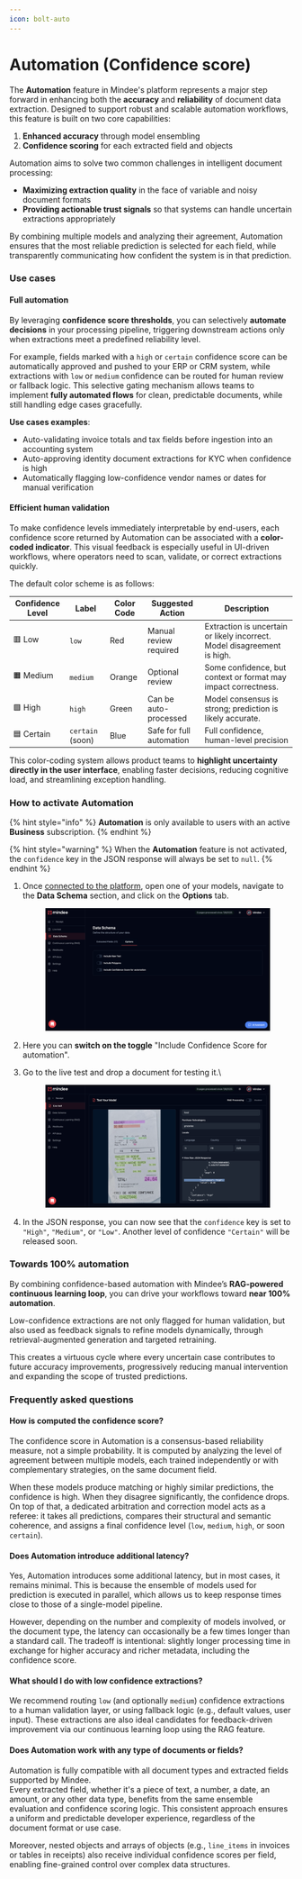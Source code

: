 ```yaml
---
icon: bolt-auto
---
```


# Automation (Confidence score)

The **Automation** feature in Mindee's platform represents a major step forward in enhancing both the **accuracy** and **reliability** of document data extraction. Designed to support robust and scalable automation workflows, this feature is built on two core capabilities:

1. **Enhanced accuracy** through model ensembling
2. **Confidence scoring** for each extracted field and objects

Automation aims to solve two common challenges in intelligent document processing:

* **Maximizing extraction quality** in the face of variable and noisy document formats
* **Providing actionable trust signals** so that systems can handle uncertain extractions appropriately

By combining multiple models and analyzing their agreement, Automation ensures that the most reliable prediction is selected for each field, while transparently communicating how confident the system is in that prediction.

### Use cases

#### Full automation

By leveraging **confidence score thresholds**, you can selectively **automate decisions** in your processing pipeline, triggering downstream actions only when extractions meet a predefined reliability level.&#x20;

For example, fields marked with a `high` or `certain` confidence score can be automatically approved and pushed to your ERP or CRM system, while extractions with `low` or `medium` confidence can be routed for human review or fallback logic. This selective gating mechanism allows teams to implement **fully automated flows** for clean, predictable documents, while still handling edge cases gracefully.

**Use cases examples**:

* Auto-validating invoice totals and tax fields before ingestion into an accounting system
* Auto-approving identity document extractions for KYC when confidence is high
* Automatically flagging low-confidence vendor names or dates for manual verification

#### Efficient human validation

To make confidence levels immediately interpretable by end-users, each confidence score returned by Automation can be associated with a **color-coded indicator**. This visual feedback is especially useful in UI-driven workflows, where operators need to scan, validate, or correct extractions quickly.

The default color scheme is as follows:

| Confidence Level | Label            | Color Code | Suggested Action         | Description                                                              |
| ---------------- | ---------------- | ---------- | ------------------------ | ------------------------------------------------------------------------ |
| 🟥 Low           | `low`            | Red        | Manual review required   | Extraction is uncertain or likely incorrect. Model disagreement is high. |
| 🟧 Medium        | `medium`         | Orange     | Optional review          | Some confidence, but context or format may impact correctness.           |
| 🟩 High          | `high`           | Green      | Can be auto-processed    | Model consensus is strong; prediction is likely accurate.                |
| 🟦 Certain       | `certain` (soon) | Blue       | Safe for full automation | Full confidence, human-level precision                                   |

This color-coding system allows product teams to **highlight uncertainty directly in the user interface**, enabling faster decisions, reducing cognitive load, and streamlining exception handling.&#x20;

### How to activate Automation

{% hint style="info" %}
**Automation** is only available to users with an active **Business** subscription.
{% endhint %}

{% hint style="warning" %}
When the **Automation** feature is not activated, the `confidence` key in the JSON response will always be set to `null`.
{% endhint %}

1.  Once [connected to the platform](https://app.mindee.com), open one of your models, navigate to the **Data Schema** section, and click on the **Options** tab.

    <figure><img src="../.gitbook/assets/image (1).png" alt=""><figcaption></figcaption></figure>
2. Here you can **switch on the toggle** "Include Confidence Score for automation".&#x20;
3.  Go to the live test and drop a document for testing it.\


    <figure><img src="../.gitbook/assets/image (4).png" alt=""><figcaption></figcaption></figure>
4. In the JSON response, you can now see that the `confidence` key is set to `"High"`, `"Medium"`, or `"Low"`. Another level of confidence `"Certain"` will be released soon.&#x20;

### Towards 100% automation

By combining confidence-based automation with Mindee’s **RAG-powered continuous learning loop**, you can drive your workflows toward **near 100% automation**.&#x20;

Low-confidence extractions are not only flagged for human validation, but also used as feedback signals to refine models dynamically, through retrieval-augmented generation and targeted retraining.&#x20;

This creates a virtuous cycle where every uncertain case contributes to future accuracy improvements, progressively reducing manual intervention and expanding the scope of trusted predictions.

### Frequently asked questions

#### How is computed the confidence score?

The confidence score in Automation is a consensus-based reliability measure, not a simple probability. It is computed by analyzing the level of agreement between multiple models, each trained independently or with complementary strategies, on the same document field.

When these models produce matching or highly similar predictions, the confidence is high. When they disagree significantly, the confidence drops. On top of that, a dedicated arbitration and correction model acts as a referee: it takes all predictions, compares their structural and semantic coherence, and assigns a final confidence level (`low`, `medium`, `high`, or soon `certain`).

#### Does Automation  introduce additional latency?

Yes, Automation introduces some additional latency, but in most cases, it remains minimal. This is because the ensemble of models used for prediction is executed in parallel, which allows us to keep response times close to those of a single-model pipeline.

However, depending on the number and complexity of models involved, or the document type, the latency can occasionally be a few times longer than a standard call. The tradeoff is intentional: slightly longer processing time in exchange for higher accuracy and richer metadata, including the confidence score.

#### What should I do with low confidence extractions?

We recommend routing `low` (and optionally `medium`) confidence extractions to a human validation layer, or using fallback logic (e.g., default values, user input). These extractions are also ideal candidates for feedback-driven improvement via our continuous learning loop using the RAG feature.

#### Does Automation work with any type of documents or fields?

Automation is fully compatible with all document types and extracted fields supported by Mindee.\
Every extracted field,  whether it's a piece of text, a number, a date, an amount, or any other data type, benefits from the same ensemble evaluation and confidence scoring logic. This consistent approach ensures a uniform and predictable developer experience, regardless of the document format or use case.

Moreover, nested objects and arrays of objects (e.g., `line_items` in invoices or tables in receipts) also receive individual confidence scores per field, enabling fine-grained control over complex data structures.
